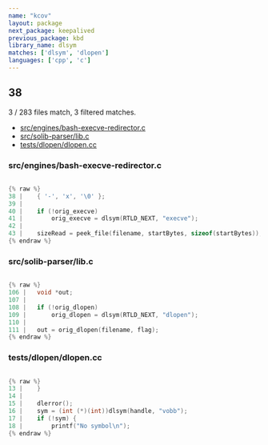 ```yaml
---
name: "kcov"
layout: package
next_package: keepalived
previous_package: kbd
library_name: dlsym
matches: ['dlsym', 'dlopen']
languages: ['cpp', 'c']
---
```

## 38
3 / 283 files match, 3 filtered matches.

 - [src/engines/bash-execve-redirector.c](#srcenginesbash-execve-redirectorc)
 - [src/solib-parser/lib.c](#srcsolib-parserlibc)
 - [tests/dlopen/dlopen.cc](#testsdlopendlopencc)

### src/engines/bash-execve-redirector.c

```c

{% raw %}
38 | 	{ '-', 'x', '\0' };
39 | 
40 | 	if (!orig_execve)
41 | 		orig_execve = dlsym(RTLD_NEXT, "execve");
42 | 
43 | 	sizeRead = peek_file(filename, startBytes, sizeof(startBytes));
{% endraw %}

```
### src/solib-parser/lib.c

```c

{% raw %}
106 | 	void *out;
107 | 
108 | 	if (!orig_dlopen)
109 | 		orig_dlopen = dlsym(RTLD_NEXT, "dlopen");
110 | 
111 | 	out = orig_dlopen(filename, flag);
{% endraw %}

```
### tests/dlopen/dlopen.cc

```cpp

{% raw %}
13 | 	}
14 | 
15 | 	dlerror();
16 | 	sym = (int (*)(int))dlsym(handle, "vobb");
17 | 	if (!sym) {
18 | 		printf("No symbol\n");
{% endraw %}

```